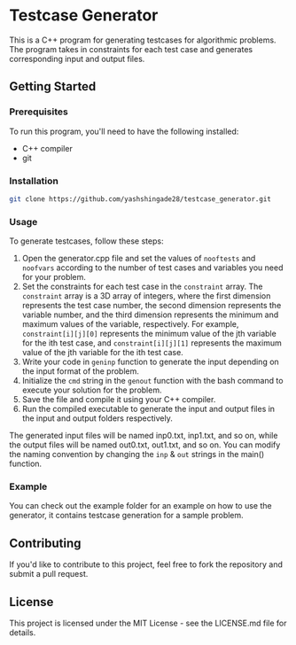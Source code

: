 # Testcase Generator

This is a C++ program for generating testcases for algorithmic problems. The program takes in constraints for each test case and generates corresponding input and output files.

## Getting Started
### Prerequisites
To run this program, you'll need to have the following installed:
- C++ compiler
- git

### Installation
```bash
git clone https://github.com/yashshingade28/testcase_generator.git
```
### Usage

To generate testcases, follow these steps:
1) Open the generator.cpp file and set the values of `nooftests` and `noofvars` according to the number of test cases and variables you need for your problem.
2) Set the constraints for each test case in the `constraint` array. The `constraint` array is a 3D array of integers, where the first dimension represents the test case number, the second dimension represents the variable number, and the third dimension represents the minimum and maximum values of the variable, respectively. For example, `constraint[i][j][0]` represents the minimum value of the jth variable for the ith test case, and `constraint[i][j][1]` represents the maximum value of the jth variable for the ith test case.
3) Write your code in `geninp` function to generate the input depending on the input format of the problem.
4) Initialize the `cmd` string in the `genout` function with the bash command to execute your solution for the problem.
5) Save the file and compile it using your C++ compiler.
6) Run the compiled executable to generate the input and output files in the input and output folders respectively.

The generated input files will be named inp0.txt, inp1.txt, and so on, while the output files will be named out0.txt, out1.txt, and so on. You can modify the naming convention by changing the `inp` & `out` strings in the main() function.

### Example
You can check out the example folder for an example on how to use the generator, it contains testcase generation for a sample problem.

## Contributing
If you'd like to contribute to this project, feel free to fork the repository and submit a pull request.

## License
This project is licensed under the MIT License - see the LICENSE.md file for details.
